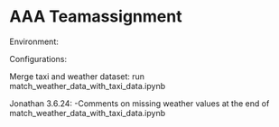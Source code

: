 # AAA Teamassignment

Environment:

Configurations:

Merge taxi and weather dataset: run match_weather_data_with_taxi_data.ipynb

Jonathan 3.6.24:
-Comments on missing weather values at the end of match_weather_data_with_taxi_data.ipynb
